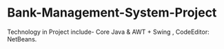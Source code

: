 # Bank-Management-System-Project
Technology in Project include- Core Java &amp; AWT + Swing , CodeEditor: NetBeans.
